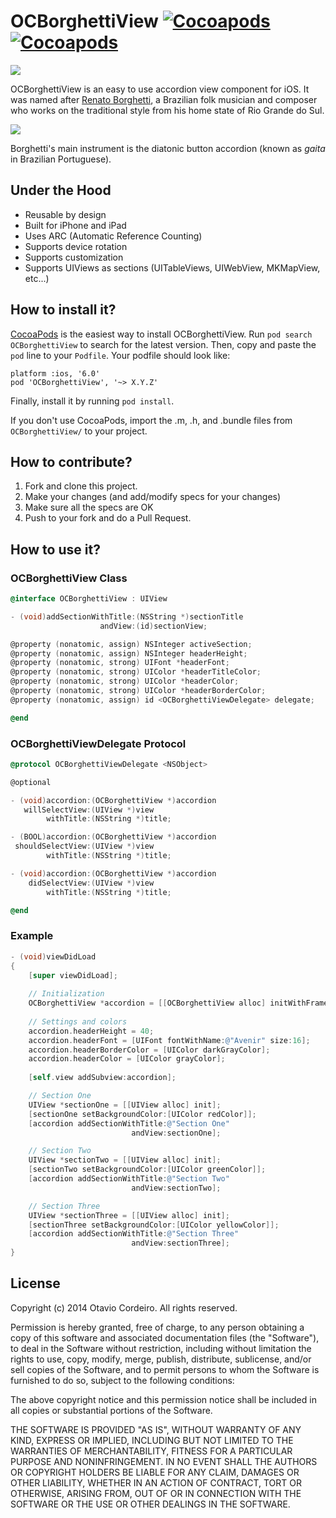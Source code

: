 # OCBorghettiView [![Cocoapods](https://cocoapod-badges.herokuapp.com/v/NHCalendarActivity/badge.png)](http://cocoapods.org/?q=name%3AOCBorghettiView%2A) [![Cocoapods](https://cocoapod-badges.herokuapp.com/p/NHCalendarActivity/badge.png)](http://cocoapods.org/?q=name%3AOCBorghettiView%2A)

![](http://f.cl.ly/items/0s0i2g203a2e3h3E1R30/BorghettiViewBanner.jpg)

OCBorghettiView is an easy to use accordion view component for iOS. It was named after [Renato Borghetti](http://youtu.be/xfsaGLesNHE?t=24s), a Brazilian folk musician and composer who works on the traditional style from his home state of Rio Grande do Sul. 

![](http://f.cl.ly/items/123O323r1H3K3p0z230k/OCBoghettiViewGitHub.png)

Borghetti's main instrument is the diatonic button accordion (known as *gaita* in Brazilian Portuguese).

## Under the Hood

* Reusable by design
* Built for iPhone and iPad
* Uses ARC (Automatic Reference Counting)
* Supports device rotation
* Supports customization
* Supports UIViews as sections (UITableViews, UIWebView, MKMapView, etc...)

## How to install it?

[CocoaPods](http://cocoapods.org) is the easiest way to install OCBorghettiView. Run ```pod search OCBorghettiView``` to search for the latest version. Then, copy and paste the ```pod``` line to your ```Podfile```. Your podfile should look like:

```
platform :ios, '6.0'
pod 'OCBorghettiView', '~> X.Y.Z'
```

Finally, install it by running ```pod install```.

If you don't use CocoaPods, import the .m, .h, and .bundle files from ``OCBorghettiView/`` to your project.

## How to contribute?

1. Fork and clone this project.
2. Make your changes (and add/modify specs for your changes)
3. Make sure all the specs are OK
4. Push to your fork and do a Pull Request.

## How to use it?

### OCBorghettiView Class

```objective-c
@interface OCBorghettiView : UIView

- (void)addSectionWithTitle:(NSString *)sectionTitle
                    andView:(id)sectionView;

@property (nonatomic, assign) NSInteger activeSection;
@property (nonatomic, assign) NSInteger headerHeight;
@property (nonatomic, strong) UIFont *headerFont;
@property (nonatomic, strong) UIColor *headerTitleColor;
@property (nonatomic, strong) UIColor *headerColor;
@property (nonatomic, strong) UIColor *headerBorderColor;
@property (nonatomic, assign) id <OCBorghettiViewDelegate> delegate;

@end
```

### OCBorghettiViewDelegate Protocol

```objective-c
@protocol OCBorghettiViewDelegate <NSObject>

@optional

- (void)accordion:(OCBorghettiView *)accordion
   willSelectView:(UIView *)view
        withTitle:(NSString *)title;

- (BOOL)accordion:(OCBorghettiView *)accordion
 shouldSelectView:(UIView *)view
        withTitle:(NSString *)title;

- (void)accordion:(OCBorghettiView *)accordion
    didSelectView:(UIView *)view
        withTitle:(NSString *)title;

@end
```

### Example

```objective-c
- (void)viewDidLoad
{
    [super viewDidLoad];
    
	// Initialization
    OCBorghettiView *accordion = [[OCBorghettiView alloc] initWithFrame:frame];
	
	// Settings and colors
    accordion.headerHeight = 40;
    accordion.headerFont = [UIFont fontWithName:@"Avenir" size:16];
	accordion.headerBorderColor = [UIColor darkGrayColor];
	accordion.headerColor = [UIColor grayColor];
    
    [self.view addSubview:accordion];

    // Section One
    UIView *sectionOne = [[UIView alloc] init];
    [sectionOne setBackgroundColor:[UIColor redColor]];
    [accordion addSectionWithTitle:@"Section One"
                           andView:sectionOne];

    // Section Two
    UIView *sectionTwo = [[UIView alloc] init];
    [sectionTwo setBackgroundColor:[UIColor greenColor]];
    [accordion addSectionWithTitle:@"Section Two"
                           andView:sectionTwo];

    // Section Three
    UIView *sectionThree = [[UIView alloc] init];
    [sectionThree setBackgroundColor:[UIColor yellowColor]];
    [accordion addSectionWithTitle:@"Section Three"
                           andView:sectionThree];
}
```

## License

Copyright (c) 2014 Otavio Cordeiro. All rights reserved.

Permission is hereby granted, free of charge, to any person obtaining a copy of this software and associated documentation files (the "Software"), to deal in the Software without restriction, including without limitation the rights to use, copy, modify, merge, publish, distribute, sublicense, and/or sell copies of the Software, and to permit persons to whom the Software is furnished to do so, subject to the following conditions:

The above copyright notice and this permission notice shall be included in all copies or substantial portions of the Software.

THE SOFTWARE IS PROVIDED "AS IS", WITHOUT WARRANTY OF ANY KIND, EXPRESS OR IMPLIED, INCLUDING BUT NOT LIMITED TO THE WARRANTIES OF MERCHANTABILITY, FITNESS FOR A PARTICULAR PURPOSE AND NONINFRINGEMENT. IN NO EVENT SHALL THE AUTHORS OR COPYRIGHT HOLDERS BE LIABLE FOR ANY CLAIM, DAMAGES OR OTHER LIABILITY, WHETHER IN AN ACTION OF CONTRACT, TORT OR OTHERWISE, ARISING FROM, OUT OF OR IN CONNECTION WITH THE SOFTWARE OR THE USE OR OTHER DEALINGS IN THE SOFTWARE.
